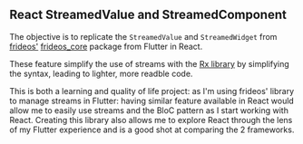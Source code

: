 ## React StreamedValue and StreamedComponent

The objective is to replicate the `StreamedValue` and `StreamedWidget` from [frideos']() [frideos_core]() package from Flutter in React.

These feature simplify the use of streams with the [Rx library]() by simplifying the syntax, leading to lighter, more readble code.

This is both a learning and quality of life project: as I'm using frideos' library to manage streams in Flutter: having similar feature available in React would allow me to easily use streams and the BloC pattern as I start working with React. Creating this library also allows me to explore React through the lens of my Flutter experience and is a good shot at comparing the 2 frameworks.
